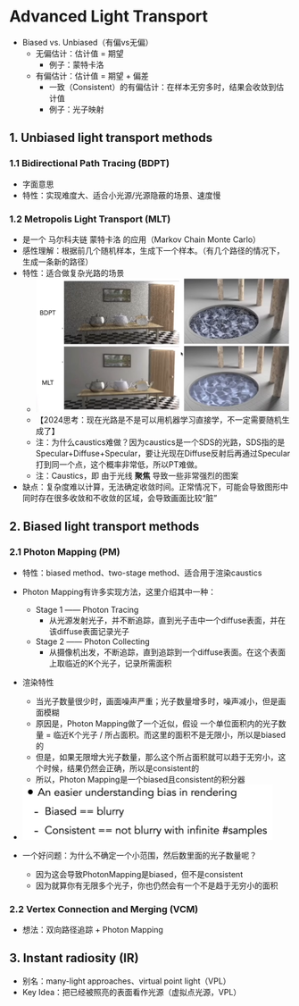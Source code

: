 # Advanced Light Transport

* Biased vs. Unbiased（有偏vs无偏）
  * 无偏估计：估计值 = 期望
    * 例子：蒙特卡洛
  * 有偏估计：估计值 = 期望 + 偏差
    * 一致（Consistent）的有偏估计：在样本无穷多时，结果会收敛到估计值
    * 例子：光子映射

## 1. Unbiased light transport methods

### 1.1 Bidirectional Path Tracing (BDPT)

* 字面意思
* 特性：实现难度大、适合小光源/光源隐蔽的场景、速度慢

### 1.2 Metropolis Light Transport (MLT)

* 是一个 马尔科夫链 蒙特卡洛 的应用（Markov Chain Monte Carlo）
* 感性理解：根据前几个随机样本，生成下一个样本。（有几个路径的情况下，生成一条新的路径）
* 特性：适合做复杂光路的场景
  * ![image-20240918155355494](./2024%E5%B9%B4AdvancedLightTransport%E5%A4%8D%E4%B9%A0/image-20240918155355494.png)
  * 【2024思考：现在光路是不是可以用机器学习直接学，不一定需要随机生成了】
  * 注：为什么caustics难做？因为caustics是一个SDS的光路，SDS指的是Specular+Diffuse+Specular，要让光现在Diffuse反射后再通过Specular打到同一个点，这个概率非常低，所以PT难做。
  * 注：Caustics，即 由于光线 **聚焦** 导致一些非常强烈的图案
* 缺点：复杂度难以计算，无法确定收敛时间。正常情况下，可能会导致图形中同时存在很多收敛和不收敛的区域，会导致画面比较“脏”

## 2. Biased light transport methods

### 2.1 Photon Mapping (PM)

* 特性：biased method、two-stage method、适合用于渲染caustics
* Photon Mapping有许多实现方法，这里介绍其中一种：
  * Stage 1 —— Photon Tracing
    * 从光源发射光子，并不断追踪，直到光子击中一个diffuse表面，并在该diffuse表面记录光子
  * Stage 2 —— Photon Collecting
    * 从摄像机出发，不断追踪，直到追踪到一个diffuse表面。在这个表面上取临近的K个光子，记录所需面积
* 渲染特性
  * 当光子数量很少时，画面噪声严重；光子数量增多时，噪声减小，但是画面模糊
  * 原因是，Photon Mapping做了一个近似，假设 一个单位面积内的光子数量 = 临近K个光子 / 所占面积。而这里的面积不是无限小，所以是biased的
  * 但是，如果无限增大光子数量，那么这个所占面积就可以趋于无穷小，这个时候，结果仍然会正确，所以是consistent的
  * 所以，Photon Mapping是一个biased且consistent的积分器

* <img src="./2024%E5%B9%B4AdvancedLightTransport%E5%A4%8D%E4%B9%A0/image-20240922154245172.png" alt="image-20240922154245172" style="zoom:50%;" />
* 一个好问题：为什么不确定一个小范围，然后数里面的光子数量呢？
  * 因为这会导致PhotonMapping是biased，但不是consistent
  * 因为就算你有无限多个光子，你也仍然会有一个不是趋于无穷小的面积


### 2.2 Vertex Connection and Merging (VCM)

* 想法：双向路径追踪 + Photon Mapping

## 3. Instant radiosity (IR)

* 别名：many-light approaches、virtual point light（VPL）
* Key Idea：把已经被照亮的表面看作光源（虚拟点光源，VPL）
